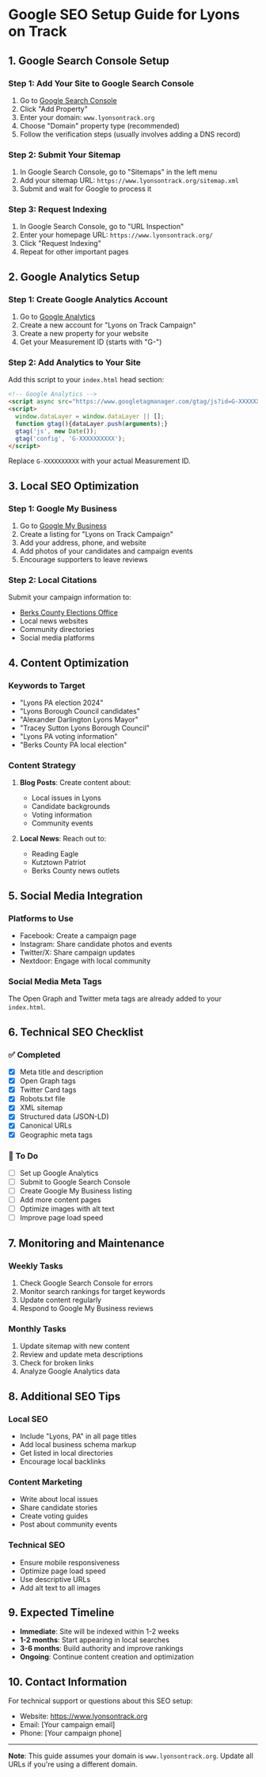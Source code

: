 # Google SEO Setup Guide for Lyons on Track

## 1. Google Search Console Setup

### Step 1: Add Your Site to Google Search Console
1. Go to [Google Search Console](https://search.google.com/search-console)
2. Click "Add Property"
3. Enter your domain: `www.lyonsontrack.org`
4. Choose "Domain" property type (recommended)
5. Follow the verification steps (usually involves adding a DNS record)

### Step 2: Submit Your Sitemap
1. In Google Search Console, go to "Sitemaps" in the left menu
2. Add your sitemap URL: `https://www.lyonsontrack.org/sitemap.xml`
3. Submit and wait for Google to process it

### Step 3: Request Indexing
1. In Google Search Console, go to "URL Inspection"
2. Enter your homepage URL: `https://www.lyonsontrack.org/`
3. Click "Request Indexing"
4. Repeat for other important pages

## 2. Google Analytics Setup

### Step 1: Create Google Analytics Account
1. Go to [Google Analytics](https://analytics.google.com/)
2. Create a new account for "Lyons on Track Campaign"
3. Create a new property for your website
4. Get your Measurement ID (starts with "G-")

### Step 2: Add Analytics to Your Site
Add this script to your `index.html` head section:

```html
<!-- Google Analytics -->
<script async src="https://www.googletagmanager.com/gtag/js?id=G-XXXXXXXXXX"></script>
<script>
  window.dataLayer = window.dataLayer || [];
  function gtag(){dataLayer.push(arguments);}
  gtag('js', new Date());
  gtag('config', 'G-XXXXXXXXXX');
</script>
```

Replace `G-XXXXXXXXXX` with your actual Measurement ID.

## 3. Local SEO Optimization

### Step 1: Google My Business
1. Go to [Google My Business](https://business.google.com/)
2. Create a listing for "Lyons on Track Campaign"
3. Add your address, phone, and website
4. Add photos of your candidates and campaign events
5. Encourage supporters to leave reviews

### Step 2: Local Citations
Submit your campaign information to:
- [Berks County Elections Office](https://www.co.berks.pa.us/Dept/Elections/Pages/default.aspx)
- Local news websites
- Community directories
- Social media platforms

## 4. Content Optimization

### Keywords to Target
- "Lyons PA election 2024"
- "Lyons Borough Council candidates"
- "Alexander Darlington Lyons Mayor"
- "Tracey Sutton Lyons Borough Council"
- "Lyons PA voting information"
- "Berks County PA local election"

### Content Strategy
1. **Blog Posts**: Create content about:
   - Local issues in Lyons
   - Candidate backgrounds
   - Voting information
   - Community events

2. **Local News**: Reach out to:
   - Reading Eagle
   - Kutztown Patriot
   - Berks County news outlets

## 5. Social Media Integration

### Platforms to Use
- Facebook: Create a campaign page
- Instagram: Share candidate photos and events
- Twitter/X: Share campaign updates
- Nextdoor: Engage with local community

### Social Media Meta Tags
The Open Graph and Twitter meta tags are already added to your `index.html`.

## 6. Technical SEO Checklist

### ✅ Completed
- [x] Meta title and description
- [x] Open Graph tags
- [x] Twitter Card tags
- [x] Robots.txt file
- [x] XML sitemap
- [x] Structured data (JSON-LD)
- [x] Canonical URLs
- [x] Geographic meta tags

### 🔄 To Do
- [ ] Set up Google Analytics
- [ ] Submit to Google Search Console
- [ ] Create Google My Business listing
- [ ] Add more content pages
- [ ] Optimize images with alt text
- [ ] Improve page load speed

## 7. Monitoring and Maintenance

### Weekly Tasks
1. Check Google Search Console for errors
2. Monitor search rankings for target keywords
3. Update content regularly
4. Respond to Google My Business reviews

### Monthly Tasks
1. Update sitemap with new content
2. Review and update meta descriptions
3. Check for broken links
4. Analyze Google Analytics data

## 8. Additional SEO Tips

### Local SEO
- Include "Lyons, PA" in all page titles
- Add local business schema markup
- Get listed in local directories
- Encourage local backlinks

### Content Marketing
- Write about local issues
- Share candidate stories
- Create voting guides
- Post about community events

### Technical SEO
- Ensure mobile responsiveness
- Optimize page load speed
- Use descriptive URLs
- Add alt text to all images

## 9. Expected Timeline

- **Immediate**: Site will be indexed within 1-2 weeks
- **1-2 months**: Start appearing in local searches
- **3-6 months**: Build authority and improve rankings
- **Ongoing**: Continue content creation and optimization

## 10. Contact Information

For technical support or questions about this SEO setup:
- Website: https://www.lyonsontrack.org
- Email: [Your campaign email]
- Phone: [Your campaign phone]

---

**Note**: This guide assumes your domain is `www.lyonsontrack.org`. Update all URLs if you're using a different domain. 